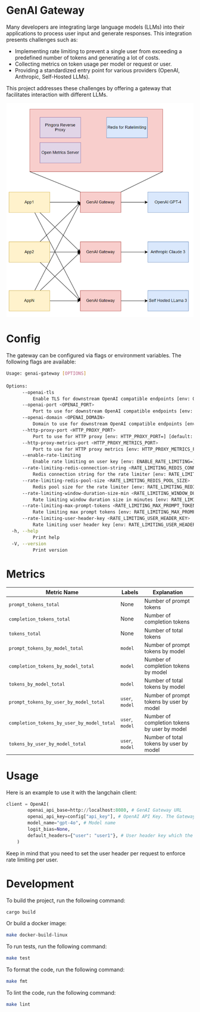 # GenAI Gateway

Many developers are integrating large language models (LLMs) into their applications to process user input and generate
responses. This integration presents challenges such as:

- Implementing rate limiting to prevent a single user from exceeding a predefined number of tokens and generating a lot
  of costs.
- Collecting metrics on token usage per model or request or user.
- Providing a standardized entry point for various providers (OpenAI, Anthropic, Self-Hosted LLMs).

This project addresses these challenges by offering a gateway that facilitates interaction with different LLMs.

![Gateway Architecture](./media/GenAIGatewayArchitecture.png)

# Config

The gateway can be configured via flags or environment variables. The following flags are available:

```bash
Usage: genai-gateway [OPTIONS]

Options:
      --openai-tls
          Enable TLS for downstream OpenAI compatible endpoints [env: OPENAI_TLS=]
      --openai-port <OPENAI_PORT>
          Port to use for downstream OpenAI compatible endpoints [env: OPENAI_PORT=] [default: 443]
      --openai-domain <OPENAI_DOMAIN>
          Domain to use for downstream OpenAI compatible endpoints [env: OPENAI_DOMAIN=] [default: 0.0.0.0]
      --http-proxy-port <HTTP_PROXY_PORT>
          Port to use for HTTP proxy [env: HTTP_PROXY_PORT=] [default: 8080]
      --http-proxy-metrics-port <HTTP_PROXY_METRICS_PORT>
          Port to use for HTTP proxy metrics [env: HTTP_PROXY_METRICS_PORT=] [default: 9090]
      --enable-rate-limiting
          Enable rate limiting on user key [env: ENABLE_RATE_LIMITING=]
      --rate-limiting-redis-connection-string <RATE_LIMITING_REDIS_CONNECTION_STRING>
          Redis connection string for the rate limiter [env: RATE_LIMITING_REDIS_CONNECTION_STRING=] [default: redis://127.0.0.1:6379/0]
      --rate-limiting-redis-pool-size <RATE_LIMITING_REDIS_POOL_SIZE>
          Redis pool size for the rate limiter [env: RATE_LIMITING_REDIS_POOL_SIZE=] [default: 5]
      --rate-limiting-window-duration-size-min <RATE_LIMITING_WINDOW_DURATION_SIZE_MIN>
          Rate limiting window duration size in minutes [env: RATE_LIMITING_WINDOW_DURATION_SIZE_MIN=] [default: 60]
      --rate-limiting-max-prompt-tokens <RATE_LIMITING_MAX_PROMPT_TOKENS>
          Rate limiting max prompt tokens [env: RATE_LIMITING_MAX_PROMPT_TOKENS=] [default: 1000]
      --rate-limiting-user-header-key <RATE_LIMITING_USER_HEADER_KEY>
          Rate limiting user header key [env: RATE_LIMITING_USER_HEADER_KEY=] [default: user]
  -h, --help
          Print help
  -V, --version
          Print version
```

# Metrics

| Metric Name                                | Labels          | Explanation                                  |
|--------------------------------------------|-----------------|----------------------------------------------|
| `prompt_tokens_total`                      | None            | Number of prompt tokens                      |
| `completion_tokens_total`                  | None            | Number of completion tokens                  |
| `tokens_total`                             | None            | Number of total tokens                       |
| `prompt_tokens_by_model_total`             | `model`         | Number of prompt tokens by model             |
| `completion_tokens_by_model_total`         | `model`         | Number of completion tokens by model         |
| `tokens_by_model_total`                    | `model`         | Number of total tokens by model              |
| `prompt_tokens_by_user_by_model_total`     | `user`, `model` | Number of prompt tokens by user by model     |
| `completion_tokens_by_user_by_model_total` | `user`, `model` | Number of completion tokens by user by model |
| `tokens_by_user_by_model_total`            | `user`, `model` | Number of total tokens by user by model      |

# Usage

Here is an example to use it with the langchain client:

```python
client = OpenAI(
        openai_api_base=http://localhost:8080, # GenAI Gateway URL
        openai_api_key=config["api_key"], # OpenAI API Key. The Gateway will forward this key to the downstream OpenAI endpoint
        model_name="gpt-4o", # Model name
        logit_bias=None,
        default_headers={"user": "user1"}, # User header key which the rate limiter will use to enforce rate limiting per total tokens
    )
```

Keep in mind that you need to set the user header per request to enforce rate limiting per user.

# Development

To build the project, run the following command:

```bash
cargo build
```

Or build a docker image:

```bash
make docker-build-linux
```

To run tests, run the following command:

```bash
make test
```

To format the code, run the following command:

```bash
make fmt
```

To lint the code, run the following command:

```bash
make lint
```
